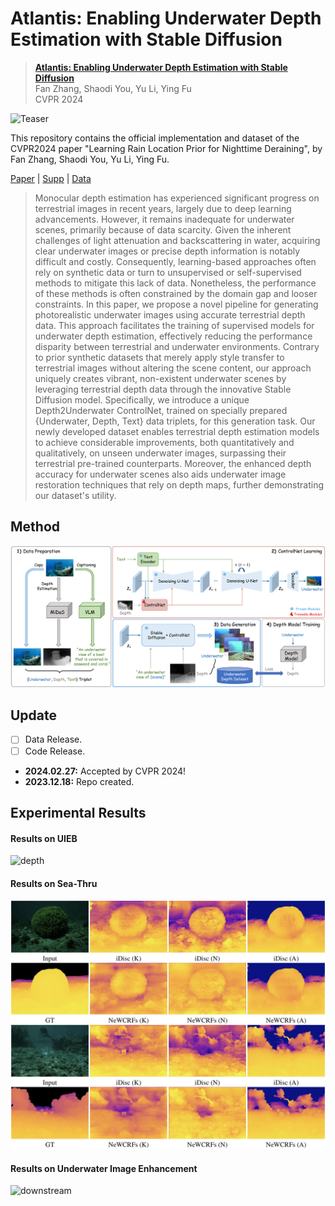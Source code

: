 # Atlantis: Enabling Underwater Depth Estimation with Stable Diffusion 

> [**Atlantis: Enabling Underwater Depth Estimation with Stable Diffusion**]()  
> Fan Zhang, Shaodi You, Yu Li, Ying Fu  
> CVPR 2024

![Teaser](assets/teaser.png)

This repository contains the official implementation and dataset of the CVPR2024 paper "Learning Rain Location Prior for Nighttime Deraining", by Fan Zhang, Shaodi You, Yu Li, Ying Fu.

[Paper](https://arxiv.org/pdf/2312.12471.pdf) | [Supp](https://drive.google.com/file/d/1mNkiC5XyrcdPeLUt32-E94EYnH4IUrrW/view?usp=sharing) | [Data]()

> Monocular depth estimation has experienced significant progress on terrestrial images in recent years, largely due to deep learning advancements. However, it remains inadequate for underwater scenes, primarily because of data scarcity. Given the inherent challenges of light attenuation and backscattering in water, acquiring clear underwater images or precise depth information is notably difficult and costly. Consequently, learning-based approaches often rely on synthetic data or turn to unsupervised or self-supervised methods to mitigate this lack of data. Nonetheless, the performance of these methods is often constrained by the domain gap and looser constraints. In this paper, we propose a novel pipeline for generating photorealistic underwater images using accurate terrestrial depth data. This approach facilitates the training of supervised models for underwater depth estimation, effectively reducing the performance disparity between terrestrial and underwater environments. Contrary to prior synthetic datasets that merely apply style transfer to terrestrial images without altering the scene content, our approach uniquely creates vibrant, non-existent underwater scenes by leveraging terrestrial depth data through the innovative Stable Diffusion model. Specifically, we introduce a unique Depth2Underwater ControlNet, trained on specially prepared \{Underwater, Depth, Text\} data triplets, for this generation task. Our newly developed dataset enables terrestrial depth estimation models to achieve considerable improvements, both quantitatively and qualitatively, on unseen underwater images, surpassing their terrestrial pre-trained counterparts. Moreover, the enhanced depth accuracy for underwater scenes also aids underwater image restoration techniques that rely on depth maps, further demonstrating our dataset's utility.

## Method
![framework](assets/pipeline.png)

## Update
- [ ] Data Release.
- [ ] Code Release.
- **2024.02.27:** Accepted by CVPR 2024!
- **2023.12.18:** Repo created.

## Experimental Results
#### Results on UIEB
![depth](assets/depth.png)

#### Results on Sea-Thru
![real](assets/real.jpg)

#### Results on Underwater Image Enhancement
![downstream](assets/downstream.png)